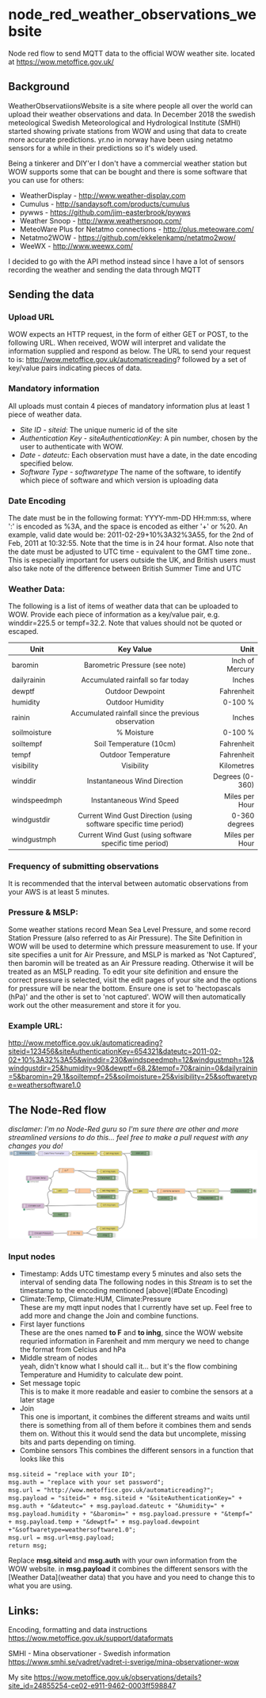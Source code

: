 # node_red_weather_observations_website
Node red flow to send MQTT data to the official WOW weather site. located at https://wow.metoffice.gov.uk/

## Background
WeatherObservatiionsWebsite is a site where people all over the world can upload their weather observations and data. In December 2018 the swedish meteological Swedish Meteorological and Hydrological Institute (SMHI) started showing private stations from WOW and using that data to create more accurate predictions. yr.no in norway have been using netatmo sensors for a while in their predictions so it's widely used.

Being a tinkerer and DIY'er I don't have a commercial weather station but WOW supports some that can be bought and there is some software that you can use for others:
* WeatherDisplay - http://www.weather-display.com
* Cumulus - http://sandaysoft.com/products/cumulus
* pywws - https://github.com/jim-easterbrook/pywws
* Weather Snoop - http://www.weathersnoop.com/
* MeteoWare Plus for Netatmo connections - http://plus.meteoware.com/
* Netatmo2WOW - https://github.com/ekkelenkamp/netatmo2wow/
* WeeWX - http://www.weewx.com/

I decided to go with the API method instead since I have a lot of sensors recording the weather and sending the data through MQTT

## Sending the data
### Upload URL
WOW expects an HTTP request, in the form of either GET or POST, to the following URL. When received, WOW will interpret and validate the information supplied and respond as below.
The URL to send your request to is: http://wow.metoffice.gov.uk/automaticreading? followed by a set of key/value pairs indicating pieces of data.
### Mandatory information
All uploads must contain 4 pieces of mandatory information plus at least 1 piece of weather data.

* *Site ID - siteid:*
The unique numeric id of the site
* *Authentication Key - siteAuthenticationKey:*
A pin number, chosen by the user to authenticate with WOW.
* *Date - dateutc:*
Each observation must have a date, in the date encoding specified below.
* *Software Type - softwaretype*
The name of the software, to identify which piece of software and which version is uploading data

### Date Encoding
The date must be in the following format: YYYY-mm-DD HH:mm:ss, where ':' is encoded as %3A, and the space is encoded as either '+' or %20. An example, valid date would be: 2011-02-29+10%3A32%3A55, for the 2nd of Feb, 2011 at 10:32:55. Note that the time is in 24 hour format. Also note that the date must be adjusted to UTC time - equivalent to the GMT time zone.. This is especially important for users outside the UK, and British users must also take note of the difference between British Summer Time and UTC

### Weather Data:
The following is a list of items of weather data that can be uploaded to WOW. Provide each piece of information as a key/value pair, e.g. winddir=225.5 or tempf=32.2. Note that values should not be quoted or escaped.

Unit	| Key	Value	| Unit
------------- |:-------------:| -----:
baromin	| Barometric Pressure (see note)	| Inch of Mercury
dailyrainin	| Accumulated rainfall so far today	| Inches
dewptf	| Outdoor Dewpoint	| Fahrenheit
humidity	| Outdoor Humidity	| 0-100 %
rainin	| Accumulated rainfall since the previous observation	| Inches
soilmoisture	| % Moisture	| 0-100 %
soiltempf	| Soil Temperature (10cm)	| Fahrenheit
tempf	| Outdoor Temperature	| Fahrenheit
visibility	| Visibility	| Kilometres
winddir	| Instantaneous Wind Direction	| Degrees (0-360)
windspeedmph	| Instantaneous Wind Speed	| Miles per Hour
windgustdir	| Current Wind Gust Direction (using software specific time period)	| 0-360 degrees
windgustmph	| Current Wind Gust (using software specific time period)	| Miles per Hour

### Frequency of submitting observations
It is recommended that the interval between automatic observations from your AWS is at least 5 minutes.

### Pressure & MSLP:
Some weather stations record Mean Sea Level Pressure, and some record Station Pressure (also referred to as Air Pressure). The Site Definition in WOW will be used to determine which pressure measurement to use. If your site specifies a unit for Air Pressure, and MSLP is marked as 'Not Captured', then baromin will be treated as an Air Pressure reading. Otherwise it will be treated as an MSLP reading. To edit your site definition and ensure the correct pressure is selected, visit the edit pages of your site and the options for pressure will be near the bottom. Ensure one is set to 'hectopascals (hPa)' and the other is set to 'not captured'. WOW will then automatically work out the other measurement and store it for you.

### Example URL:
http://wow.metoffice.gov.uk/automaticreading?siteid=123456&siteAuthenticationKey=654321&dateutc=2011-02-02+10%3A32%3A55&winddir=230&windspeedmph=12&windgustmph=12&windgustdir=25&humidity=90&dewptf=68.2&tempf=70&rainin=0&dailyrainin=5&baromin=29.1&soiltempf=25&soilmoisture=25&visibility=25&softwaretype=weathersoftware1.0

## The Node-Red flow
_disclamer: I'm no Node-Red guru so I'm sure there are other and more streamlined versions to do this... feel free to make a pull request with any changes you do!_
![Alt text](/images/wow_weather_allnodes.png?raw=true "Node-red-flow")

### Input nodes
* Timestamp: Adds UTC timestamp every 5 minutes and also sets the interval of sending data
The following nodes in this _Stream_ is to set the timestamp to the encoding mentioned [above](#Date Encoding)
* Climate:Temp, Climate:HUM, Climate:Pressure  
These are my mqtt input nodes that I currently have set up. Feel free to add more and change the Join and combine functions.
* First layer functions  
These are the ones named **to F** and **to inhg**, since the WOW website requried information in Farenheit and mm merqury we need to change the format from Celcius and hPa
* Middle stream of nodes  
yeah, didn't know what I should call it... but it's the flow combining Temperature and Humidity to calculate dew point.
* Set message topic  
This is to make it more readable and easier to combine the sensors at a later stage
* Join  
This one is important, it combines the different streams and waits until there is something from all of them before it combines them and sends them on. Without this it would send the data but uncomplete, missing bits and parts depending on timing.
* Combine sensors
  This combines the different sensors in a function that looks like this
```
msg.siteid = "replace with your ID";
msg.auth = "replace with your set password";
msg.url = "http://wow.metoffice.gov.uk/automaticreading?";
msg.payload = "siteid=" + msg.siteid + "&siteAuthenticationKey=" + msg.auth + "&dateutc=" + msg.payload.dateutc + "&humidity=" + msg.payload.humidity + "&baromin=" + msg.payload.pressure + "&tempf=" + msg.payload.temp + "&dewptf=" + msg.payload.dewpoint +"&softwaretype=weathersoftware1.0";
msg.url = msg.url+msg.payload;
return msg;
```
Replace **msg.siteid** and **msg.auth** with your own information from the WOW website.
in **msg.payload** it combines the different sensors with the [Weather Data](weather data) that you have and you need to change this to what you are using.

## Links:
Encoding, formatting and data instructions
https://wow.metoffice.gov.uk/support/dataformats

SMHI - Mina observationer - Swedish information
https://www.smhi.se/vadret/vadret-i-sverige/mina-observationer-wow

My site
https://wow.metoffice.gov.uk/observations/details?site_id=24855254-ce02-e911-9462-0003ff598847
